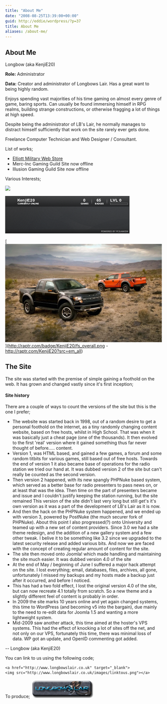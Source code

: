 ```yaml
---
title: "About Me"
date: "2008-08-25T13:39:00+00:00"
guid: http://eddie/wordpress/?p=37
title: About Me
aliases: /about-me/
---
```


## About Me

Longbow (aka KenjiE20)

**Role:** Administrator

**Data:** Creator and administrator of Longbows Lair. Has a great want to being highly random.

Enjoys spending vast majorities of his time gaming on almost every genre of game, baring sports. Can usually be found immersing himself in RPG realms, building strange constructions, or otherwise fragging a lot of things at high speed.

Despite being the administrator of LB's Lair, he normally manages to distract himself sufficiently that work on the site rarely ever gets done.

Freelance Computer Technician and Web Designer / Consultant.

List of works;

- [Elliott Military Web Store](http://www.elliottmilitary.co.uk)
- Merc-Inc Gaming Guild Site now offline
- Illusion Gaming Guild Site now offline

Various Interests;

[![](http://sig.anidb.net/images/signatures/7359/ue600/)](http://sig.anidb.net/redirect/7359/ue600/)

[![](images/76561197993935169.png)](http://steamsignature.com)

[![Raptr Forum Signature](images/fs_overall.png)](http://raptr.com/badge/KenjiE20/fs_overall.png - http://raptr.com/KenjiE20?src=em_all)

## The Site

The site was started with the premise of simple gaining a foothold on the web.
It has grown and changed vastly since it's first inception;

#### Site history

There are a couple of ways to count the versions of the site but this is the one I prefer;

- The website was started back in 1998, out of a random desire to get a personal foothold on the internet, as a tiny randomly changing content website, based on free hosts, whilst in High School.
  That was when it was basically just a cheat page (one of the thousands). It then evolved to the first 'real' version where it gained something thus far never thought of before..... content.
- Version 1, was HTML based, and gained a few games, a forum and some random titbits for various games, still based out of free hosts. Towards the end of version 1 it also became base of operations for the radio station we tried our hand at.
  It was dubbed version 2 of the site but can't really be counted as the second version.
- Then version 2 happened, with its new spangly PHPNuke based system, which served as a better base for radio presenters to pass news on, or at least that was the idea. Then time on the part of presenters became and issue and I couldn't justify keeping the station running, but the site remained
  This version of the site didn't last very long but still get's it's own version as it was a part of the development of LB's Lair as it is now.
- And then the hack on the PHPNuke system happened, and we ended up with version 3, powered by PostNuke (the much securer fork of PHPNuke).
  About this point I also progressed(?) onto University and teamed up with a new set of content providers.
  Since 3.0 we had a site theme redesign, and the addition of a new gallery system and a few other tweak. I belive it to be something like 3.2 since we upgraded to the latest security release and added various bits.
  And now we are faced with the concept of creating regular amount of content for the site.
- The site then moved onto Joomla! which made handling and maintaining the site much easier.
  It was dubbed version 4.0 of the site
- At the end of May / beginning of June I suffered a major hack attempt on the site. I lost everything; email, databases, files, archives, all gone, unfortunately I missed my backups and my hosts made a backup just after it occurred, and before I noticed.
- This has had a two fold effect, I lost the original version 4.0 of the site, but can now recreate 4.1 totally from scratch.
  So a new theme and a slightly different feel of content is probably in order.
- In 2009 the site marks 10 years online and yet again changed systems, this time to WordPress (and becoming v5 into the bargain), due mainly to the need to re-edit data for Joomla 1.5 and wanting a more lightweight system.
- Mid-2009 saw another attack, this time aimed at the hoster's VPS systems. This had the effect of knocking a lot of sites off the net, and not only on our VPS, fortunately this time, there was minimal loss of data. WP got an update, and OpenID commenting got added.

\-- Longbow (aka KenjiE20)

You can link to us using the following code;

```
<a href="http://www.longbowslair.co.uk" target="_blank">
<img src="http://www.longbowslair.co.uk/images/linktous.png"></a>
```

To produce;
[![](images/linktous.png)](http://www.longbowslair.co.uk)
